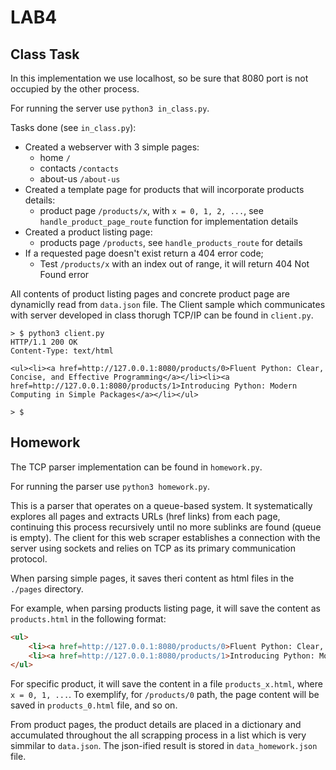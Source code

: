 # LAB4

## Class Task

In this implementation we use localhost, so be sure that 8080 port is not occupied by the other process.

For running the server use `python3 in_class.py`.

Tasks done (see `in_class.py`):

- Created a webserver with 3 simple pages:
  - home `/`
  - contacts `/contacts`
  - about-us `/about-us`
- Created a template page for products that will incorporate products details:
  - product page `/products/x`, with `x = 0, 1, 2, ...`, see `handle_product_page_route` function for implementation details
- Created a product listing page:
  - products page `/products`, see `handle_products_route` for details
- If a requested page doesn't exist return a 404 error code;
  - Test `/products/x` with an index out of range, it will return 404 Not Found error

All contents of product listing pages and concrete product page are dynamiclly read from `data.json` file.
The Client sample which communicates with server developed in class thorugh TCP/IP can be found in `client.py`.

```shell
> $ python3 client.py
HTTP/1.1 200 OK
Content-Type: text/html

<ul><li><a href=http://127.0.0.1:8080/products/0>Fluent Python: Clear, Concise, and Effective Programming</a></li><li><a href=http://127.0.0.1:8080/products/1>Introducing Python: Modern Computing in Simple Packages</a></li></ul>

> $
```

## Homework

The TCP parser implementation can be found in `homework.py`.

For running the parser use `python3 homework.py`.

This is a parser that operates on a queue-based system. It systematically explores all pages and extracts URLs (href links) from each page, continuing this process recursively until no more sublinks are found (queue is empty). The client for this web scraper establishes a connection with the server using sockets and relies on TCP as its primary communication protocol.

When parsing simple pages, it saves theri content as html files in the `./pages` directory.

For example, when parsing products listing page, it will save the content as `products.html` in the following format:

```html
<ul>
    <li><a href=http://127.0.0.1:8080/products/0>Fluent Python: Clear, Concise, and Effective Programming</a></li>
    <li><a href=http://127.0.0.1:8080/products/1>Introducing Python: Modern Computing in Simple Packages</a></li>
</ul>
```

For specific product, it will save the content in a file `products_x.html`, where `x = 0, 1, ...`. To exemplify, for `/products/0` path, the page content will be saved in `products_0.html` file, and so on.

From product pages, the product details are placed in a dictionary and accumulated throughout the all scrapping process in a list which is very simmilar to `data.json`. The json-ified result is stored in `data_homework.json` file.

